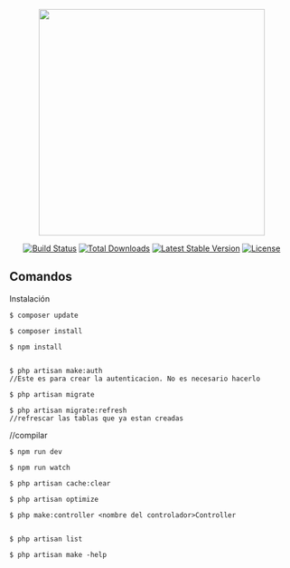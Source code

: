 <p align="center"><img src="https://res.cloudinary.com/dtfbvvkyp/image/upload/v1566331377/laravel-logolockup-cmyk-red.svg" width="400"></p>

<p align="center">
<a href="https://travis-ci.org/laravel/framework"><img src="https://travis-ci.org/laravel/framework.svg" alt="Build Status"></a>
<a href="https://packagist.org/packages/laravel/framework"><img src="https://poser.pugx.org/laravel/framework/d/total.svg" alt="Total Downloads"></a>
<a href="https://packagist.org/packages/laravel/framework"><img src="https://poser.pugx.org/laravel/framework/v/stable.svg" alt="Latest Stable Version"></a>
<a href="https://packagist.org/packages/laravel/framework"><img src="https://poser.pugx.org/laravel/framework/license.svg" alt="License"></a>
</p>


## Comandos
<p>
    Instalación
    
    $ composer update 

    $ composer install

    $ npm install


    $ php artisan make:auth 
    //Este es para crear la autenticacion. No es necesario hacerlo 

    $ php artisan migrate

    $ php artisan migrate:refresh 
    //refrescar las tablas que ya estan creadas

//compilar 

    $ npm run dev 

    $ npm run watch

    $ php artisan cache:clear

    $ php artisan optimize

    $ php make:controller <nombre del controlador>Controller


    $ php artisan list

    $ php artisan make -help


</p>







